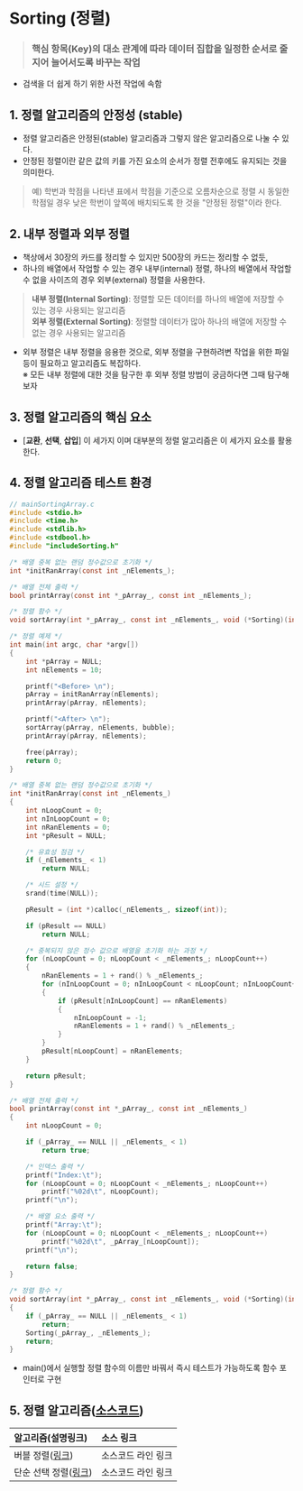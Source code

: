 # Sorting (정렬)
> ### **핵심 항목(Key)의 대소 관계에 따라 데이터 집합을 일정한 순서로 줄지어 늘어서도록 바꾸는 작업**   
- 검색을 더 쉽게 하기 위한 사전 작업에 속함

## 1. 정렬 알고리즘의 안정성 (stable)
- 정렬 알고리즘은 안정된(stable) 알고리즘과 그렇지 않은 알고리즘으로 나눌 수 있다.
- 안정된 정렬이란 같은 값의 키를 가진 요소의 순서가 정렬 전후에도 유지되는 것을 의미한다.
> 예) 학번과 학점을 나타낸 표에서 학점을 기준으로 오름차순으로 정렬 시 동일한 학점일 경우 낮은 학번이 앞쪽에 배치되도록 한 것을 "안정된 정렬"이라 한다.   

## 2. 내부 정렬과 외부 정렬
- 책상에서 30장의 카드를 정리할 수 있지만 500장의 카드는 정리할 수 없듯,
- 하나의 배열에서 작업할 수 있는 경우 내부(internal) 정렬, 하나의 배열에서 작업할 수 없을 사이즈의 경우 외부(external) 정렬을 사용한다.
> **내부 정렬(Internal Sorting)**: 정렬할 모든 데이터를 하나의 배열에 저장할 수 있는 경우 사용되는 알고리즘   
> **외부 정렬(External Sorting)**: 정렬할 데이터가 많아 하나의 배열에 저장할 수 없는 경우 사용되는 알고리즘   
- 외부 정렬은 내부 정렬을 응용한 것으로, 외부 정렬을 구현하려변 작업을 위한 파일 등이 필요하고 알고리즘도 복잡하다.   
※ 모든 내부 정렬에 대한 것을 탐구한 후 외부 정렬 방법이 궁금하다면 그때 탐구해보자

## 3. 정렬 알고리즘의 핵심 요소
- [**교환**, **선택**, **삽입**] 이 세가지 이며 대부분의 정렬 알고리즘은 이 세가지 요소를 활용한다.

## 4. 정렬 알고리즘 테스트 환경
```C
// mainSortingArray.c
#include <stdio.h>
#include <time.h>
#include <stdlib.h>
#include <stdbool.h>
#include "includeSorting.h"

/* 배열 중복 없는 랜덤 정수값으로 초기화 */
int *initRanArray(const int _nElements_);

/* 배열 전체 출력 */
bool printArray(const int *_pArray_, const int _nElements_);

/* 정렬 함수 */
void sortArray(int *_pArray_, const int _nElements_, void (*Sorting)(int *_pArray_, int _nElements_));

/* 정렬 예제 */
int main(int argc, char *argv[])
{
    int *pArray = NULL;
    int nElements = 10;

    printf("<Before> \n");
    pArray = initRanArray(nElements);
    printArray(pArray, nElements);

    printf("<After> \n");
    sortArray(pArray, nElements, bubble);
    printArray(pArray, nElements);

    free(pArray);
    return 0;
}

/* 배열 중복 없는 랜덤 정수값으로 초기화 */
int *initRanArray(const int _nElements_)
{
    int nLoopCount = 0;
    int nInLoopCount = 0;
    int nRanElements = 0;
    int *pResult = NULL;

    /* 유효성 점검 */
    if (_nElements_ < 1)
        return NULL;

    /* 시드 설정 */
    srand(time(NULL));

    pResult = (int *)calloc(_nElements_, sizeof(int));

    if (pResult == NULL)
        return NULL;

    /* 중복되지 않은 정수 값으로 배열을 초기화 하는 과정 */
    for (nLoopCount = 0; nLoopCount < _nElements_; nLoopCount++)
    {
        nRanElements = 1 + rand() % _nElements_;
        for (nInLoopCount = 0; nInLoopCount < nLoopCount; nInLoopCount++)
        {
            if (pResult[nInLoopCount] == nRanElements)
            {
                nInLoopCount = -1;
                nRanElements = 1 + rand() % _nElements_;
            }
        }
        pResult[nLoopCount] = nRanElements;
    }

    return pResult;
}

/* 배열 전체 출력 */
bool printArray(const int *_pArray_, const int _nElements_)
{
    int nLoopCount = 0;

    if (_pArray_ == NULL || _nElements_ < 1)
        return true;

    /* 인덱스 출력 */
    printf("Index:\t");
    for (nLoopCount = 0; nLoopCount < _nElements_; nLoopCount++)
        printf("%02d\t", nLoopCount);
    printf("\n");

    /* 배열 요소 출력 */
    printf("Array:\t");
    for (nLoopCount = 0; nLoopCount < _nElements_; nLoopCount++)
        printf("%02d\t", _pArray_[nLoopCount]);
    printf("\n");

    return false;
}

/* 정렬 함수 */
void sortArray(int *_pArray_, const int _nElements_, void (*Sorting)(int *_pArray_, int _nElements_))
{
    if (_pArray_ == NULL || _nElements_ < 1)
        return;
    Sorting(_pArray_, _nElements_);
    return;
}
```
- main()에서 실행할 정렬 함수의 이름만 바꿔서 즉시 테스트가 가능하도록 함수 포인터로 구현

## 5. 정렬 알고리즘([소스코드](../../source/DSNA/Sorting/includeSorting.c))

|알고리즘(설명링크)|소스 링크|
|:--|:--|
|버블 정렬([링크](/markdown/Algorithm/Sorting/BubbleSort.md))|소스코드 라인 링크
|단순 선택 정렬([링크](/markdown/Algorithm/Sorting/StraightSelectionSort.md))|소스코드 라인 링크